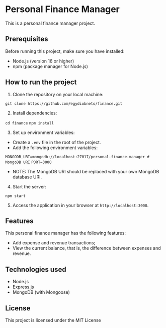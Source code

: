# Personal Finance Manager

This is a personal finance manager project.

## Prerequisites

Before running this project, make sure you have installed:

- Node.js (version 16 or higher)
- npm (package manager for Node.js)

## How to run the project

1. Clone the repository on your local machine:

`git clone https://github.com/egydiobneto/finance.git`

2. Install dependencies:

`cd finance`
`npm install`

3. Set up environment variables:

- Create a `.env` file in the root of the project.
- Add the following environment variables:

`MONGODB_URI=mongodb://localhost:27017/personal-finance-manager # MongoDB URI`
`PORT=3000`

- NOTE: The MongoDB URI should be replaced with your own MongoDB database URI.

4. Start the server:

`npm start`

5. Access the application in your browser at `http://localhost:3000`.

## Features

This personal finance manager has the following features:

- Add expense and revenue transactions;
- View the current balance, that is, the difference between expenses and revenue.

## Technologies used

- Node.js
- Express.js
- MongoDB (with Mongoose)

## License

This project is licensed under the MIT License
